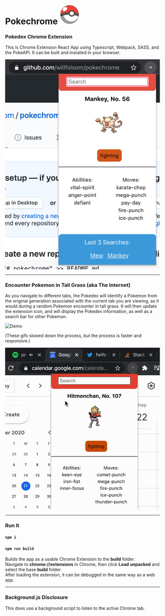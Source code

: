 # Pokechrome ![](public/pokeball64.png)

### Pokedex Chrome Extension

This is Chrome Extension React App using Typescript, Webpack, SASS, and the PokeAPI. It can be built and installed in your browser.<br/>

![Pokechrome](public/screeny.png)

---

### Encounter Pokemon in Tall Grass (aka The Internet)

As you navigate to different tabs, the Pokedex will identify a Pokemon from the original generation associated with the current tab you are viewing, as it would during a random Pokemon encounter in tall grass. It will then update the extension icon, and will display the Pokedex information, as well as a search bar for other Pokemon.<br/>

![Demo](public/demo.gif)

(These gifs slowed down the process, but the process is faster and responsive.)

![Rapid Demo](public/rapid-demo.gif)

---

### Run It

#### `npm i`

#### `npm run build`

Builds the app as a usable Chrome Extension to the **build** folder.<br/>
Navigate to **chrome://extensions** in Chrome, then click **Load unpacked** and select the base **build** folder.<br/>
After loading the extension, it can be debugged in the same way as a web app.<br/>

---

### Background.js Disclosure

This does use a background script to listen to the active Chrome tab.
